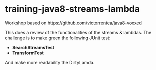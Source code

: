 # training-java8-streams-lambda
Workshop based on https://github.com/victorrentea/java8-voxxed

This does a review of the functionalities of the streams & lambdas.
The challenge is to make green the following JUnit test:

  * **SearchStreamsTest**
  * **TransformTest**
 
 And make more readability the DirtyLamda.
